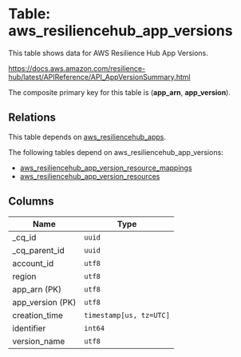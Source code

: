 # Table: aws_resiliencehub_app_versions

This table shows data for AWS Resilience Hub App Versions.

https://docs.aws.amazon.com/resilience-hub/latest/APIReference/API_AppVersionSummary.html

The composite primary key for this table is (**app_arn**, **app_version**).

## Relations

This table depends on [aws_resiliencehub_apps](aws_resiliencehub_apps.md).

The following tables depend on aws_resiliencehub_app_versions:
  - [aws_resiliencehub_app_version_resource_mappings](aws_resiliencehub_app_version_resource_mappings.md)
  - [aws_resiliencehub_app_version_resources](aws_resiliencehub_app_version_resources.md)

## Columns

| Name          | Type          |
| ------------- | ------------- |
|_cq_id|`uuid`|
|_cq_parent_id|`uuid`|
|account_id|`utf8`|
|region|`utf8`|
|app_arn (PK)|`utf8`|
|app_version (PK)|`utf8`|
|creation_time|`timestamp[us, tz=UTC]`|
|identifier|`int64`|
|version_name|`utf8`|
